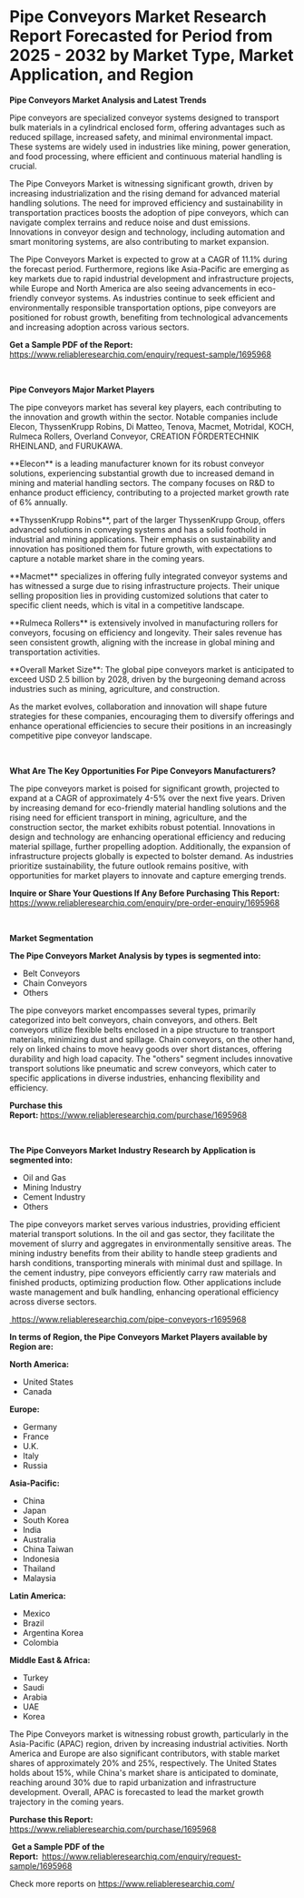 <p><h1>Pipe Conveyors Market Research Report Forecasted for Period from 2025 -  2032 by Market Type, Market Application, and Region</h1></p><p><strong>Pipe Conveyors Market Analysis and Latest Trends</strong></p>
<p><p>Pipe conveyors are specialized conveyor systems designed to transport bulk materials in a cylindrical enclosed form, offering advantages such as reduced spillage, increased safety, and minimal environmental impact. These systems are widely used in industries like mining, power generation, and food processing, where efficient and continuous material handling is crucial.</p><p>The Pipe Conveyors Market is witnessing significant growth, driven by increasing industrialization and the rising demand for advanced material handling solutions. The need for improved efficiency and sustainability in transportation practices boosts the adoption of pipe conveyors, which can navigate complex terrains and reduce noise and dust emissions. Innovations in conveyor design and technology, including automation and smart monitoring systems, are also contributing to market expansion.</p><p>The Pipe Conveyors Market is expected to grow at a CAGR of 11.1% during the forecast period. Furthermore, regions like Asia-Pacific are emerging as key markets due to rapid industrial development and infrastructure projects, while Europe and North America are also seeing advancements in eco-friendly conveyor systems. As industries continue to seek efficient and environmentally responsible transportation options, pipe conveyors are positioned for robust growth, benefiting from technological advancements and increasing adoption across various sectors.</p></p>
<p><strong>Get a Sample PDF of the Report:&nbsp;</strong> <a href="https://www.reliableresearchiq.com/enquiry/request-sample/1695968?utm_campaign=121&utm_medium=2&utm_source=Github&utm_content=ia&utm_term=08012025&utm_id=pipe-conveyors">https://www.reliableresearchiq.com/enquiry/request-sample/1695968</a></p>
<p>&nbsp;</p>
<p><strong>Pipe Conveyors Major Market Players</strong></p>
<p><p>The pipe conveyors market has several key players, each contributing to the innovation and growth within the sector. Notable companies include Elecon, ThyssenKrupp Robins, Di Matteo, Tenova, Macmet, Motridal, KOCH, Rulmeca Rollers, Overland Conveyor, CREATION FÖRDERTECHNIK RHEINLAND, and FURUKAWA.</p><p>**Elecon** is a leading manufacturer known for its robust conveyor solutions, experiencing substantial growth due to increased demand in mining and material handling sectors. The company focuses on R&D to enhance product efficiency, contributing to a projected market growth rate of 6% annually.</p><p>**ThyssenKrupp Robins**, part of the larger ThyssenKrupp Group, offers advanced solutions in conveying systems and has a solid foothold in industrial and mining applications. Their emphasis on sustainability and innovation has positioned them for future growth, with expectations to capture a notable market share in the coming years.</p><p>**Macmet** specializes in offering fully integrated conveyor systems and has witnessed a surge due to rising infrastructure projects. Their unique selling proposition lies in providing customized solutions that cater to specific client needs, which is vital in a competitive landscape.</p><p>**Rulmeca Rollers** is extensively involved in manufacturing rollers for conveyors, focusing on efficiency and longevity. Their sales revenue has seen consistent growth, aligning with the increase in global mining and transportation activities.</p><p>**Overall Market Size**: The global pipe conveyors market is anticipated to exceed USD 2.5 billion by 2028, driven by the burgeoning demand across industries such as mining, agriculture, and construction.</p><p>As the market evolves, collaboration and innovation will shape future strategies for these companies, encouraging them to diversify offerings and enhance operational efficiencies to secure their positions in an increasingly competitive pipe conveyor landscape.</p></p>
<p>&nbsp;</p>
<p><strong>What Are The Key Opportunities For Pipe Conveyors Manufacturers?</strong></p>
<p><p>The pipe conveyors market is poised for significant growth, projected to expand at a CAGR of approximately 4-5% over the next five years. Driven by increasing demand for eco-friendly material handling solutions and the rising need for efficient transport in mining, agriculture, and the construction sector, the market exhibits robust potential. Innovations in design and technology are enhancing operational efficiency and reducing material spillage, further propelling adoption. Additionally, the expansion of infrastructure projects globally is expected to bolster demand. As industries prioritize sustainability, the future outlook remains positive, with opportunities for market players to innovate and capture emerging trends.</p></p>
<p><strong>Inquire or Share Your Questions If Any Before Purchasing This Report:</strong> <a href="https://www.reliableresearchiq.com/enquiry/pre-order-enquiry/1695968?utm_campaign=121&utm_medium=2&utm_source=Github&utm_content=ia&utm_term=08012025&utm_id=pipe-conveyors">https://www.reliableresearchiq.com/enquiry/pre-order-enquiry/1695968</a></p>
<p>&nbsp;</p>
<p><strong>Market Segmentation</strong></p>
<p><strong>The Pipe Conveyors Market Analysis by types is segmented into:</strong></p>
<p><ul><li>Belt Conveyors</li><li>Chain Conveyors</li><li>Others</li></ul></p>
<p><p>The pipe conveyors market encompasses several types, primarily categorized into belt conveyors, chain conveyors, and others. Belt conveyors utilize flexible belts enclosed in a pipe structure to transport materials, minimizing dust and spillage. Chain conveyors, on the other hand, rely on linked chains to move heavy goods over short distances, offering durability and high load capacity. The "others" segment includes innovative transport solutions like pneumatic and screw conveyors, which cater to specific applications in diverse industries, enhancing flexibility and efficiency.</p></p>
<p><strong>Purchase this Report:&nbsp;</strong><a href="https://www.reliableresearchiq.com/purchase/1695968?utm_campaign=121&utm_medium=2&utm_source=Github&utm_content=ia&utm_term=08012025&utm_id=pipe-conveyors">https://www.reliableresearchiq.com/purchase/1695968</a></p>
<p>&nbsp;</p>
<p><strong>The Pipe Conveyors Market Industry Research by Application is segmented into:</strong></p>
<p><ul><li>Oil and Gas</li><li>Mining Industry</li><li>Cement Industry</li><li>Others</li></ul></p>
<p><p>The pipe conveyors market serves various industries, providing efficient material transport solutions. In the oil and gas sector, they facilitate the movement of slurry and aggregates in environmentally sensitive areas. The mining industry benefits from their ability to handle steep gradients and harsh conditions, transporting minerals with minimal dust and spillage. In the cement industry, pipe conveyors efficiently carry raw materials and finished products, optimizing production flow. Other applications include waste management and bulk handling, enhancing operational efficiency across diverse sectors.</p></p>
<p><a href="https://www.reliableresearchiq.com/pipe-conveyors-r1695968?utm_campaign=121&utm_medium=2&utm_source=Github&utm_content=ia&utm_term=08012025&utm_id=pipe-conveyors">&nbsp;https://www.reliableresearchiq.com/pipe-conveyors-r1695968</a></p>
<p><strong>In terms of Region, the Pipe Conveyors Market Players available by Region are:</strong></p>
<p>
    <p> <strong> North America: </strong>
        <ul>
            <li>United States</li>
            <li>Canada</li>
        </ul>
        </p> 
    <p> <strong> Europe: </strong>
        <ul>
            <li>Germany</li>
            <li>France</li>
            <li>U.K.</li>
            <li>Italy</li>
            <li>Russia</li>
        </ul>
        </p> 
    <p> <strong> Asia-Pacific: </strong>
        <ul>
            <li>China</li>
            <li>Japan</li>
            <li>South Korea</li>
            <li>India</li>
            <li>Australia</li>
            <li>China Taiwan</li>
            <li>Indonesia</li>
            <li>Thailand</li>
            <li>Malaysia</li>
        </ul>
        </p> 
    <p> <strong> Latin America: </strong>
        <ul>
            <li>Mexico</li>
            <li>Brazil</li>
            <li>Argentina Korea</li>
            <li>Colombia</li>
        </ul>
        </p> 
    <p> <strong> Middle East & Africa: </strong>
        <ul>
            <li>Turkey</li>
            <li>Saudi</li>
            <li>Arabia</li>
            <li>UAE</li>
            <li>Korea</li>
        </ul>
    </p>
    </p>
<p><p>The Pipe Conveyors market is witnessing robust growth, particularly in the Asia-Pacific (APAC) region, driven by increasing industrial activities. North America and Europe are also significant contributors, with stable market shares of approximately 20% and 25%, respectively. The United States holds about 15%, while China's market share is anticipated to dominate, reaching around 30% due to rapid urbanization and infrastructure development. Overall, APAC is forecasted to lead the market growth trajectory in the coming years.</p></p>
<p><strong>Purchase this Report: </strong><a href="https://www.reliableresearchiq.com/purchase/1695968?utm_campaign=121&utm_medium=2&utm_source=Github&utm_content=ia&utm_term=08012025&utm_id=pipe-conveyors">https://www.reliableresearchiq.com/purchase/1695968</a></p>
<p>&nbsp;<strong>Get a Sample PDF of the Report:&nbsp;&nbsp;</strong><a href="https://www.reliableresearchiq.com/enquiry/request-sample/1695968?utm_campaign=121&utm_medium=2&utm_source=Github&utm_content=ia&utm_term=08012025&utm_id=pipe-conveyors">https://www.reliableresearchiq.com/enquiry/request-sample/1695968</a></p>
<p><strong></strong></p>
<p>Check more reports on <a href="https://www.reliableresearchiq.com/?utm_campaign=121&utm_medium=2&utm_source=Github&utm_content=ia&utm_term=08012025&utm_id=pipe-conveyors">https://www.reliableresearchiq.com/</a></p>